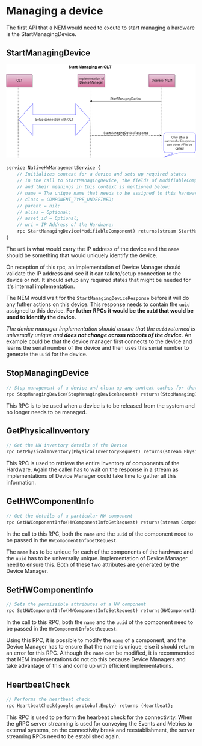# Managing a device

The first API that a NEM would need to excute to start managing a hardware is the StartManagingDevice.

## StartManagingDevice
![Managing a Device](images/managing_device.png "Start Managing an OLT")
``` protobuf
service NativeHWManagementService {
    // Initializes context for a device and sets up required states
    // In the call to StartManagingDevice, the fields of ModifiableComponent which are relevant
    // and their meanings in this context is mentioned below:
    // name = The unique name that needs to be assigned to this hardware;
    // class = COMPONENT_TYPE_UNDEFINED;
    // parent = nil;
    // alias = Optional;
    // asset_id = Optional;
    // uri = IP Address of the Hardware;
    rpc StartManagingDevice(ModifiableComponent) returns(stream StartManagingDeviceResponse);
}
```
The `uri` is what would carry the IP address of the device and the `name` should be something that would uniquely identify the device.

On reception of this rpc, an implementation of Device Manager should validate the IP address and see if it can talk to/setup connection to the device or not. It should setup any required states that might be needed for it's internal implementation.

The NEM would wait for the `StartManagingDeviceResponse` before it will do any futher actions on this device. This response needs to contain the `uuid` assigned to this device. **For futher RPCs it would be the `uuid` that would be used to identify the device.**

*The device manager implementation should ensure that the `uuid` returned is universally unique and* ***does not change across reboots of the device.*** An example could be that the device manager first connects to the device and learns the serial number of the device and then uses this serial number to generate the `uuid` for the device.

## StopManagingDevice
``` protobuf
// Stop management of a device and clean up any context caches for that device
rpc StopManagingDevice(StopManagingDeviceRequest) returns(StopManagingDeviceResponse);
```
This RPC is to be used when a device is to be released from the system and no longer needs to be managed.

## GetPhysicalInventory
``` protobuf
// Get the HW inventory details of the Device
rpc GetPhysicalInventory(PhysicalInventoryRequest) returns(stream PhysicalInventoryResponse);
```

This RPC is used to retrieve the entire inventory of components of the Hardware. Again the caller has to wait on the response in a stream as implementations of Device Manager could take time to gather all this information.

## GetHWComponentInfo
``` protobuf
// Get the details of a particular HW component
rpc GetHWComponentInfo(HWComponentInfoGetRequest) returns(stream Component);
```
In the call to this RPC, both the `name` and the `uuid` of the component need to be passed in the `HWComponentInfoGetRequest`.

The `name` has to be unique for each of the components of the hardware and the `uuid` has to be universally unique. Implementation of Device Manager need to ensure this. Both of these two attributes are generated by the Device Manager.

## SetHWComponentInfo
``` protobuf
// Sets the permissible attributes of a HW component
rpc SetHWComponentInfo(HWComponentInfoSetRequest) returns(HWComponentInfoSetResponse);
```
In the call to this RPC, both the `name` and the `uuid` of the component need to be passed in the `HWComponentInfoSetRequest`.

Using this RPC, it is possible to modify the `name` of a component, and the Device Manager has to ensure that the name is unique, else it should return an error for this RPC. Although the `name` can be modified, it is recommended that NEM implementations do not do this because Device Managers and take advantage of this and come up with efficient implementations.

## HeartbeatCheck
``` protobuf
// Performs the heartbeat check
rpc HeartbeatCheck(google.protobuf.Empty) returns (Heartbeat);
```
This RPC is used to perform the hearbeat check for the connectivity. When the gRPC server streaming is used for conveying the Events and Metrics to external systems, on the connectivity break and reestablishment, the server streaming RPCs need to be established again.


